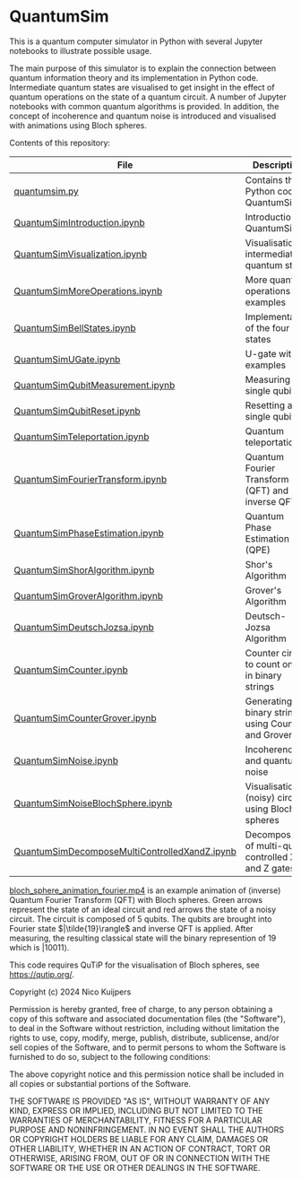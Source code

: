 # QuantumSim
This is a quantum computer simulator in Python with several Jupyter notebooks to illustrate possible usage.

The main purpose of this simulator is to explain the connection between quantum information theory and its implementation in Python code.
Intermediate quantum states are visualised to get insight in the effect of quantum operations on the state of a quantum circuit.
A number of Jupyter notebooks with common quantum algorithms is provided. In addition, the concept of incoherence and quantum noise
is introduced and visualised with animations using Bloch spheres.

Contents of this repository:

| File | Description |
|------|-------------|
| [quantumsim.py](https://github.com/nicokuijpers/QuantumSim/blob/main/quantumsim.py) | Contains the Python code of QuantumSim |
| [QuantumSimIntroduction.ipynb](https://github.com/nicokuijpers/QuantumSim/blob/main/QuantumSimIntroduction.ipynb) | Introduction to QuantumSim |
| [QuantumSimVisualization.ipynb](https://github.com/nicokuijpers/QuantumSim/blob/main/QuantumSimVisualization.ipynb) | Visualisation of intermediate quantum states |
| [QuantumSimMoreOperations.ipynb](https://github.com/nicokuijpers/QuantumSim/blob/main/QuantumSimMoreOperations.ipynb) | More quantum operations with examples |
| [QuantumSimBellStates.ipynb](https://github.com/nicokuijpers/QuantumSim/blob/main/QuantumSimBellStates.ipynb) | Implementation of the four Bell states |
| [QuantumSimUGate.ipynb](https://github.com/nicokuijpers/QuantumSim/blob/main/QuantumSimUGate.ipynb) | U-gate with examples |
| [QuantumSimQubitMeasurement.ipynb](https://github.com/nicokuijpers/QuantumSim/blob/main/QuantumSimQubitMeasurement.ipynb) | Measuring a single qubit |
| [QuantumSimQubitReset.ipynb](https://github.com/nicokuijpers/QuantumSim/blob/main/QuantumSimQubitReset.ipynb) | Resetting a single qubit |
| [QuantumSimTeleportation.ipynb](https://github.com/nicokuijpers/QuantumSim/blob/main/QuantumSimTeleportation.ipynb) | Quantum teleportation |
| [QuantumSimFourierTransform.ipynb](https://github.com/nicokuijpers/QuantumSim/blob/main/QuantumSimFourierTransform.ipynb) | Quantum Fourier Transform (QFT) and inverse QFT |
| [QuantumSimPhaseEstimation.ipynb](https://github.com/nicokuijpers/QuantumSim/blob/main/QuantumSimPhaseEstimation.ipynb) | Quantum Phase Estimation (QPE) |
| [QuantumSimShorAlgorithm.ipynb](https://github.com/nicokuijpers/QuantumSim/blob/main/QuantumSimShorAlgorithm.ipynb) | Shor's Algorithm |
| [QuantumSimGroverAlgorithm.ipynb](https://github.com/nicokuijpers/QuantumSim/blob/main/QuantumSimGroverAlgorithm.ipynb) | Grover's Algorithm |
| [QuantumSimDeutschJozsa.ipynb](https://github.com/nicokuijpers/QuantumSim/blob/main/QuantumSimDeutschJozsa.ipynb) | Deutsch-Jozsa Algorithm |
| [QuantumSimCounter.ipynb](https://github.com/nicokuijpers/QuantumSim/blob/main/QuantumSimCounter.ipynb) | Counter circuit to count ones in binary strings |
| [QuantumSimCounterGrover.ipynb](https://github.com/nicokuijpers/QuantumSim/blob/main/QuantumSimCounterGrover.ipynb) | Generating binary strings using Counter and Grover |
| [QuantumSimNoise.ipynb](https://github.com/nicokuijpers/QuantumSim/blob/main/QuantumSimNoise.ipynb) | Incoherence and quantum noise |
| [QuantumSimNoiseBlochSphere.ipynb](https://github.com/nicokuijpers/QuantumSim/blob/main/QuantumSimNoiseBlochSphere.ipynb) | Visualisation of (noisy) circuits using Bloch spheres |
| [QuantumSimDecomposeMultiControlledXandZ.ipynb](https://github.com/nicokuijpers/QuantumSim/blob/main/QuantumSimDecomposeMultiControlledXandZ.ipynb) | Decomposition of multi-qubit controlled X and Z gates |

[bloch_sphere_animation_fourier.mp4](https://github.com/nicokuijpers/QuantumSim/blob/main/bloch_sphere_animation_fourier.mp4)
is an example animation of (inverse) Quantum Fourier Transform (QFT) with Bloch spheres. Green arrows represent the state of an ideal circuit and red arrows the state of a noisy circuit. The circuit is composed of 5 qubits. The qubits are brought into Fourier state $|\tilde{19}\rangle$ and inverse QFT is applied. 
After measuring, the resulting classical state will the binary represention of $19$ which is $|10011\rangle$.

This code requires QuTiP for the visualisation of Bloch spheres, see https://qutip.org/.

Copyright (c) 2024 Nico Kuijpers

Permission is hereby granted, free of charge, to any person obtaining a copy of this software and associated documentation files (the "Software"), to deal in the Software without restriction, including without limitation the rights to use, copy, modify, merge, publish, distribute, sublicense, and/or sell copies of the Software, and to permit persons to whom the Software is furnished to do so, subject to the following conditions:

The above copyright notice and this permission notice shall be included in all copies or substantial portions of the Software.

THE SOFTWARE IS PROVIDED "AS IS", WITHOUT WARRANTY OF ANY KIND, EXPRESS OR IMPLIED, INCLUDING BUT NOT LIMITED TO THE WARRANTIES OF MERCHANTABILITY, FITNESS FOR A PARTICULAR PURPOSE AND NONINFRINGEMENT. IN NO EVENT SHALL THE AUTHORS OR COPYRIGHT HOLDERS BE LIABLE FOR ANY CLAIM, DAMAGES OR OTHER LIABILITY, WHETHER IN AN ACTION OF CONTRACT, TORT OR OTHERWISE, ARISING FROM, OUT OF OR IN CONNECTION WITH THE SOFTWARE OR THE USE OR OTHER DEALINGS IN THE SOFTWARE.
